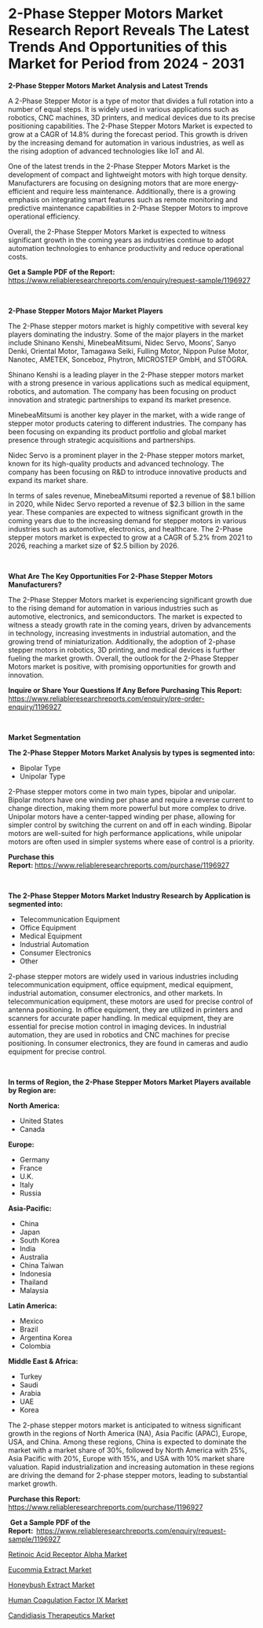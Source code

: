 <p><h1>2-Phase Stepper Motors Market Research Report Reveals The Latest Trends And Opportunities of this Market for Period from 2024 - 2031</h1></p><p><strong>2-Phase Stepper Motors Market Analysis and Latest Trends</strong></p>
<p><p>A 2-Phase Stepper Motor is a type of motor that divides a full rotation into a number of equal steps. It is widely used in various applications such as robotics, CNC machines, 3D printers, and medical devices due to its precise positioning capabilities. The 2-Phase Stepper Motors Market is expected to grow at a CAGR of 14.8% during the forecast period. This growth is driven by the increasing demand for automation in various industries, as well as the rising adoption of advanced technologies like IoT and AI.</p><p>One of the latest trends in the 2-Phase Stepper Motors Market is the development of compact and lightweight motors with high torque density. Manufacturers are focusing on designing motors that are more energy-efficient and require less maintenance. Additionally, there is a growing emphasis on integrating smart features such as remote monitoring and predictive maintenance capabilities in 2-Phase Stepper Motors to improve operational efficiency.</p><p>Overall, the 2-Phase Stepper Motors Market is expected to witness significant growth in the coming years as industries continue to adopt automation technologies to enhance productivity and reduce operational costs.</p></p>
<p><strong>Get a Sample PDF of the Report:&nbsp;</strong> <a href="https://www.reliableresearchreports.com/enquiry/request-sample/1196927">https://www.reliableresearchreports.com/enquiry/request-sample/1196927</a></p>
<p>&nbsp;</p>
<p><strong>2-Phase Stepper Motors Major Market Players</strong></p>
<p><p>The 2-Phase stepper motors market is highly competitive with several key players dominating the industry. Some of the major players in the market include Shinano Kenshi, MinebeaMitsumi, Nidec Servo, Moons’, Sanyo Denki, Oriental Motor, Tamagawa Seiki, Fulling Motor, Nippon Pulse Motor, Nanotec, AMETEK, Sonceboz, Phytron, MICROSTEP GmbH, and STÖGRA.</p><p>Shinano Kenshi is a leading player in the 2-Phase stepper motors market with a strong presence in various applications such as medical equipment, robotics, and automation. The company has been focusing on product innovation and strategic partnerships to expand its market presence.</p><p>MinebeaMitsumi is another key player in the market, with a wide range of stepper motor products catering to different industries. The company has been focusing on expanding its product portfolio and global market presence through strategic acquisitions and partnerships.</p><p>Nidec Servo is a prominent player in the 2-Phase stepper motors market, known for its high-quality products and advanced technology. The company has been focusing on R&D to introduce innovative products and expand its market share.</p><p>In terms of sales revenue, MinebeaMitsumi reported a revenue of $8.1 billion in 2020, while Nidec Servo reported a revenue of $2.3 billion in the same year. These companies are expected to witness significant growth in the coming years due to the increasing demand for stepper motors in various industries such as automotive, electronics, and healthcare. The 2-Phase stepper motors market is expected to grow at a CAGR of 5.2% from 2021 to 2026, reaching a market size of $2.5 billion by 2026.</p></p>
<p>&nbsp;</p>
<p><strong>What Are The Key Opportunities For 2-Phase Stepper Motors Manufacturers?</strong></p>
<p><p>The 2-Phase Stepper Motors market is experiencing significant growth due to the rising demand for automation in various industries such as automotive, electronics, and semiconductors. The market is expected to witness a steady growth rate in the coming years, driven by advancements in technology, increasing investments in industrial automation, and the growing trend of miniaturization. Additionally, the adoption of 2-phase stepper motors in robotics, 3D printing, and medical devices is further fueling the market growth. Overall, the outlook for the 2-Phase Stepper Motors market is positive, with promising opportunities for growth and innovation.</p></p>
<p><strong>Inquire or Share Your Questions If Any Before Purchasing This Report:</strong> <a href="https://www.reliableresearchreports.com/enquiry/pre-order-enquiry/1196927">https://www.reliableresearchreports.com/enquiry/pre-order-enquiry/1196927</a></p>
<p>&nbsp;</p>
<p><strong>Market Segmentation</strong></p>
<p><strong>The 2-Phase Stepper Motors Market Analysis by types is segmented into:</strong></p>
<p><ul><li>Bipolar Type</li><li>Unipolar Type</li></ul></p>
<p><p>2-Phase stepper motors come in two main types, bipolar and unipolar. Bipolar motors have one winding per phase and require a reverse current to change direction, making them more powerful but more complex to drive. Unipolar motors have a center-tapped winding per phase, allowing for simpler control by switching the current on and off in each winding. Bipolar motors are well-suited for high performance applications, while unipolar motors are often used in simpler systems where ease of control is a priority.</p></p>
<p><strong>Purchase this Report:&nbsp;</strong><a href="https://www.reliableresearchreports.com/purchase/1196927">https://www.reliableresearchreports.com/purchase/1196927</a></p>
<p>&nbsp;</p>
<p><strong>The 2-Phase Stepper Motors Market Industry Research by Application is segmented into:</strong></p>
<p><ul><li>Telecommunication Equipment</li><li>Office Equipment</li><li>Medical Equipment</li><li>Industrial Automation</li><li>Consumer Electronics</li><li>Other</li></ul></p>
<p><p>2-phase stepper motors are widely used in various industries including telecommunication equipment, office equipment, medical equipment, industrial automation, consumer electronics, and other markets. In telecommunication equipment, these motors are used for precise control of antenna positioning. In office equipment, they are utilized in printers and scanners for accurate paper handling. In medical equipment, they are essential for precise motion control in imaging devices. In industrial automation, they are used in robotics and CNC machines for precise positioning. In consumer electronics, they are found in cameras and audio equipment for precise control.</p></p>
<p>&nbsp;</p>
<p><strong>In terms of Region, the 2-Phase Stepper Motors Market Players available by Region are:</strong></p>
<p>
    <p> <strong> North America: </strong>
        <ul>
            <li>United States</li>
            <li>Canada</li>
        </ul>
        </p> 
    <p> <strong> Europe: </strong>
        <ul>
            <li>Germany</li>
            <li>France</li>
            <li>U.K.</li>
            <li>Italy</li>
            <li>Russia</li>
        </ul>
        </p> 
    <p> <strong> Asia-Pacific: </strong>
        <ul>
            <li>China</li>
            <li>Japan</li>
            <li>South Korea</li>
            <li>India</li>
            <li>Australia</li>
            <li>China Taiwan</li>
            <li>Indonesia</li>
            <li>Thailand</li>
            <li>Malaysia</li>
        </ul>
        </p> 
    <p> <strong> Latin America: </strong>
        <ul>
            <li>Mexico</li>
            <li>Brazil</li>
            <li>Argentina Korea</li>
            <li>Colombia</li>
        </ul>
        </p> 
    <p> <strong> Middle East & Africa: </strong>
        <ul>
            <li>Turkey</li>
            <li>Saudi</li>
            <li>Arabia</li>
            <li>UAE</li>
            <li>Korea</li>
        </ul>
    </p>
    </p>
<p><p>The 2-phase stepper motors market is anticipated to witness significant growth in the regions of North America (NA), Asia Pacific (APAC), Europe, USA, and China. Among these regions, China is expected to dominate the market with a market share of 30%, followed by North America with 25%, Asia Pacific with 20%, Europe with 15%, and USA with 10% market share valuation. Rapid industrialization and increasing automation in these regions are driving the demand for 2-phase stepper motors, leading to substantial market growth.</p></p>
<p><strong>Purchase this Report: </strong><a href="https://www.reliableresearchreports.com/purchase/1196927">https://www.reliableresearchreports.com/purchase/1196927</a></p>
<p>&nbsp;<strong>Get a Sample PDF of the Report:&nbsp;&nbsp;</strong><a href="https://www.reliableresearchreports.com/enquiry/request-sample/1196927">https://www.reliableresearchreports.com/enquiry/request-sample/1196927</a></p>
<p><strong></strong></p>
<p><p><a href="https://medium.com/@ashlybednar2023/retinoic-acid-receptor-alpha-market-size-cagr-trends-2024-2030-81163ddbdf02">Retinoic Acid Receptor Alpha Market</a></p><p><a href="https://medium.com/@jensenklein/eucommia-extract-market-the-key-to-successful-business-strategy-forecast-till-2031-4ce89039664b">Eucommia Extract Market</a></p><p><a href="https://medium.com/@jensenklein/honeybush-extract-market-share-evolution-and-market-growth-trends-2024-2031-d5ec36d3d120">Honeybush Extract Market</a></p><p><a href="https://medium.com/@elyssablick/human-coagulation-factor-ix-market-insights-into-market-cagr-market-trends-and-growth-strategies-f0a09bd5814a">Human Coagulation Factor IX Market</a></p><p><a href="https://medium.com/@elyssablick/candidiasis-therapeutics-market-trends-forecast-and-competitive-analysis-to-2031-183fc389e9ca">Candidiasis Therapeutics Market</a></p></p>